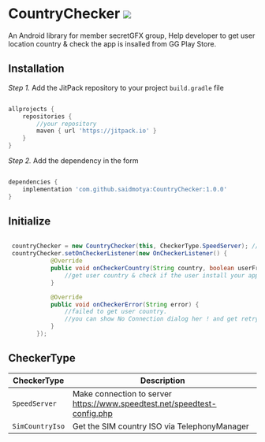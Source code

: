 
# CountryChecker [![](https://jitpack.io/v/saidmotya/CountryChecker.svg)](https://jitpack.io/#saidmotya/CountryChecker)

An Android library for member secretGFX group, Help developer to get user location country & check the app is insalled from GG Play Store.

## Installation

*Step 1.* Add the JitPack repository to your project `build.gradle` file

```gradle

allprojects {
    repositories {
        //your repository
        maven { url 'https://jitpack.io' }
    }
}

```

*Step 2.* Add the dependency in the form

```gradle

dependencies {
    implementation 'com.github.saidmotya:CountryChecker:1.0.0'
}

```

## Initialize

```java

 countryChecker = new CountryChecker(this, CheckerType.SpeedServer); //check country via server speedtest.
 countryChecker.setOnCheckerListener(new OnCheckerListener() {
            @Override
            public void onCheckerCountry(String country, boolean userFromGG) {
                //get user country & check if the user install your app from GG play store.
            }

            @Override
            public void onCheckerError(String error) {
                //failed to get user country.
                //you can show No Connection dialog her ! and get retry again to get info.
            }
        });

```

## CheckerType

| CheckerType | Description |
| --- | --- |
| `SpeedServer`   | Make connection to server https://www.speedtest.net/speedtest-config.php |
| `SimCountryIso` | Get the SIM country ISO via TelephonyManager |
